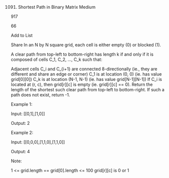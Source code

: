 1091. Shortest Path in Binary Matrix
Medium

917

66

Add to List

Share
In an N by N square grid, each cell is either empty (0) or blocked (1).

A clear path from top-left to bottom-right has length k if and only if it is composed of cells C_1, C_2, ..., C_k such that:

Adjacent cells C_i and C_{i+1} are connected 8-directionally (ie., they are different and share an edge or corner)
C_1 is at location (0, 0) (ie. has value grid[0][0])
C_k is at location (N-1, N-1) (ie. has value grid[N-1][N-1])
If C_i is located at (r, c), then grid[r][c] is empty (ie. grid[r][c] == 0).
Return the length of the shortest such clear path from top-left to bottom-right.  If such a path does not exist, return -1.



Example 1:

Input: [[0,1],[1,0]]


Output: 2

Example 2:

Input: [[0,0,0],[1,1,0],[1,1,0]]


Output: 4



Note:

1 <= grid.length == grid[0].length <= 100
grid[r][c] is 0 or 1
